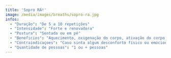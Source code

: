 ```yaml
---
title: 'Sopro RÁ!'
image: /media/images/breaths/sopro-ra.jpg
infos:
  - "Duração": "De 5 a 10 repetições"
  - "Intensidade": "Forte e renovadora"
  - "Postura": "Sentada ou em pé"
  - "Beneficios": "Aquecimento, oxigenação do corpo, ativação do corpo e energizante"
  - "Contraindicaçoes": "Caso sinta algum desconforto físico ou emocional"
  - "Quantidade de pessoas": "1 ou + pessoas"
---
```

